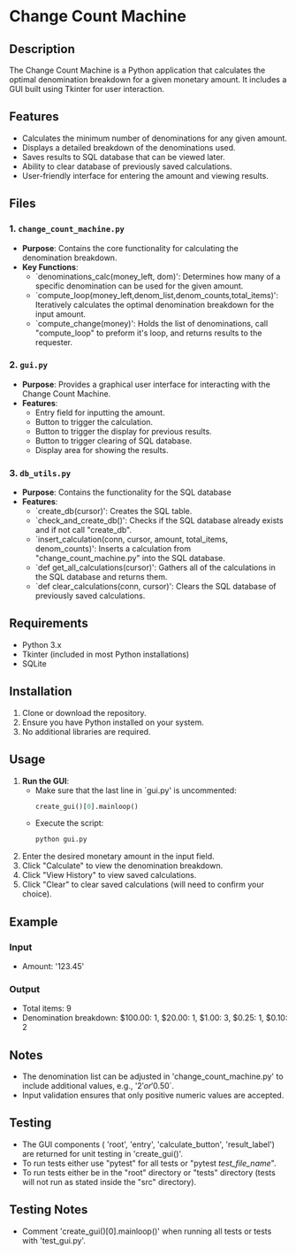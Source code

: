 # Change Count Machine

## Description
The Change Count Machine is a Python application that calculates the optimal denomination breakdown for a given monetary amount. It includes a GUI built using Tkinter for user interaction.

## Features
- Calculates the minimum number of denominations for any given amount.
- Displays a detailed breakdown of the denominations used.
- Saves results to SQL database that can be viewed later.
- Ability to clear database of previously saved calculations.
- User-friendly interface for entering the amount and viewing results.

## Files
### 1. `change_count_machine.py`
- **Purpose**: Contains the core functionality for calculating the denomination breakdown.
- **Key Functions**:
  - `denominations_calc(money_left, dom)': Determines how many of a specific denomination can be used for the given amount.
  - `compute_loop(money_left,denom_list,denom_counts,total_items)': Iteratively calculates the optimal denomination breakdown for the input amount.
  - `compute_change(money)': Holds the list of denominations, call "compute_loop" to preform it's loop, and returns results to the requester.

### 2. `gui.py`
- **Purpose**: Provides a graphical user interface for interacting with the Change Count Machine.
- **Features**:
  - Entry field for inputting the amount.
  - Button to trigger the calculation.
  - Button to trigger the display for previous results.
  - Button to trigger clearing of SQL database.
  - Display area for showing the results.
 
### 3. `db_utils.py`
- **Purpose**: Contains the functionality for the SQL database
- **Features**:
  -  `create_db(cursor)': Creates the SQL table.
  -  `check_and_create_db()': Checks if the SQL database already exists and if not call "create_db".
  -  `insert_calculation(conn, cursor, amount, total_items, denom_counts)': Inserts a calculation from "change_count_machine.py" into the SQL database.
  -  `def get_all_calculations(cursor)': Gathers all of the calculations in the SQL database and returns them.
  -  `def clear_calculations(conn, cursor)': Clears the SQL database of previously saved calculations.

## Requirements
- Python 3.x
- Tkinter (included in most Python installations)
- SQLite

## Installation
1. Clone or download the repository.
2. Ensure you have Python installed on your system.
3. No additional libraries are required.

## Usage
1. **Run the GUI**:
   - Make sure that the last line in `gui.py' is uncommented:
     ```python
     create_gui()[0].mainloop()
     ```
   - Execute the script:
     ```bash
     python gui.py
     ```
2. Enter the desired monetary amount in the input field.
3. Click "Calculate" to view the denomination breakdown.
4. Click "View History" to view saved calculations.
5. Click "Clear" to clear saved calculations (will need to confirm your choice).

## Example
### Input
- Amount: '123.45'
  
### Output
- Total items: 9
- Denomination breakdown: $100.00: 1, $20.00: 1, $1.00: 3, $0.25: 1, $0.10: 2

## Notes
- The denomination list can be adjusted in 'change_count_machine.py' to include additional values, e.g., '$2' or '$0.50`.
- Input validation ensures that only positive numeric values are accepted.

## Testing
- The GUI components ( 'root', 'entry', 'calculate_button', 'result_label') are returned for unit testing in 'create_gui()'.
- To run tests either use "pytest" for all tests or "pytest _test_file_name_".
- To run tests either be in the "root" directory or "tests" directory (tests will not run as stated inside the "src" directory).

## Testing Notes
- Comment 'create_gui()[0].mainloop()' when running all tests or tests with 'test_gui.py'.
  

